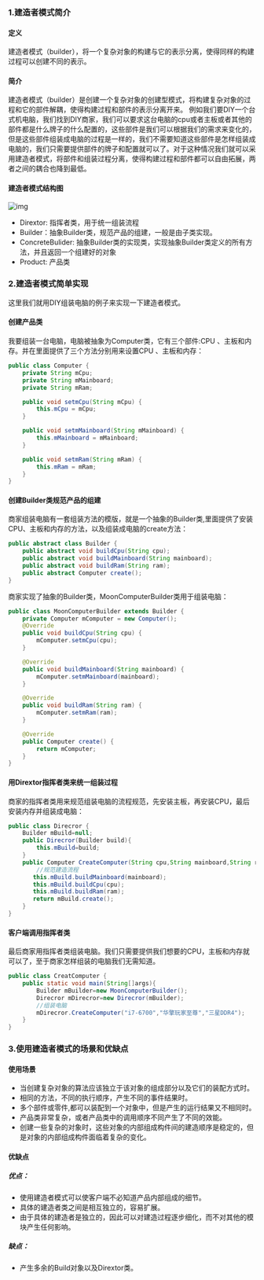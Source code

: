 ### **1.建造者模式简介**

#### **定义**

建造者模式（builder），将一个复杂对象的构建与它的表示分离，使得同样的构建过程可以创建不同的表示。

#### **简介**

建造者模式（builder）是创建一个复杂对象的创建型模式，将构建复杂对象的过程和它的部件解耦，使得构建过程和部件的表示分离开来。
例如我们要DIY一个台式机电脑，我们找到DIY商家，我们可以要求这台电脑的cpu或者主板或者其他的部件都是什么牌子的什么配置的，这些部件是我们可以根据我们的需求来变化的，但是这些部件组装成电脑的过程是一样的，我们不需要知道这些部件是怎样组装成电脑的，我们只需要提供部件的牌子和配置就可以了。对于这种情况我们就可以采用建造者模式，将部件和组装过程分离，使得构建过程和部件都可以自由拓展，两者之间的耦合也降到最低。

#### **建造者模式结构图**

![img](https://upload-images.jianshu.io/upload_images/3897939-3d84c8a531e21505.png?imageMogr2/auto-orient/strip%7CimageView2/2/w/923/format/webp)

- Dirextor: 指挥者类，用于统一组装流程
- Builder：抽象Builder类，规范产品的组建，一般是由子类实现。
- ConcreteBulider: 抽象Builder类的实现类，实现抽象Builder类定义的所有方法，并且返回一个组建好的对象
- Product: 产品类

### **2.建造者模式简单实现**

这里我们就用DIY组装电脑的例子来实现一下建造者模式。

#### **创建产品类**

我要组装一台电脑，电脑被抽象为Computer类，它有三个部件:CPU 、主板和内存。并在里面提供了三个方法分别用来设置CPU 、主板和内存：

```java
public class Computer {
    private String mCpu;
    private String mMainboard;
    private String mRam;

    public void setmCpu(String mCpu) {
        this.mCpu = mCpu;
    }

    public void setmMainboard(String mMainboard) {
        this.mMainboard = mMainboard;
    }

    public void setmRam(String mRam) {
        this.mRam = mRam;
    }
}
```

#### **创建Builder类规范产品的组建**

商家组装电脑有一套组装方法的模版，就是一个抽象的Builder类,里面提供了安装CPU、主板和内存的方法，以及组装成电脑的create方法：

```java
public abstract class Builder {
    public abstract void buildCpu(String cpu);
    public abstract void buildMainboard(String mainboard);
    public abstract void buildRam(String ram);
    public abstract Computer create();
}
```

商家实现了抽象的Builder类，MoonComputerBuilder类用于组装电脑：

```java
public class MoonComputerBuilder extends Builder {
    private Computer mComputer = new Computer();
    @Override
    public void buildCpu(String cpu) {
        mComputer.setmCpu(cpu);
    }

    @Override
    public void buildMainboard(String mainboard) {
        mComputer.setmMainboard(mainboard);
    }

    @Override
    public void buildRam(String ram) {
        mComputer.setmRam(ram);
    }

    @Override
    public Computer create() {
        return mComputer;
    }
}
```

#### **用Dirextor指挥者类来统一组装过程**

商家的指挥者类用来规范组装电脑的流程规范，先安装主板，再安装CPU，最后安装内存并组装成电脑：

```java
public class Direcror {
    Builder mBuild=null;
    public Direcror(Builder build){
        this.mBuild=build;
    }
    public Computer CreateComputer(String cpu,String mainboard,String ram){
        //规范建造流程
       this.mBuild.buildMainboard(mainboard);
       this.mBuild.buildCpu(cpu);
       this.mBuild.buildRam(ram);
       return mBuild.create();
    }
}
```



#### **客户端调用指挥者类**

最后商家用指挥者类组装电脑。我们只需要提供我们想要的CPU，主板和内存就可以了，至于商家怎样组装的电脑我们无需知道。

```java
public class CreatComputer {
    public static void main(String[]args){
        Builder mBuilder=new MoonComputerBuilder();
        Direcror mDirecror=new Direcror(mBuilder);
        //组装电脑
        mDirecror.CreateComputer("i7-6700","华擎玩家至尊","三星DDR4");
    }
}
```



### **3.使用建造者模式的场景和优缺点**

#### **使用场景**

- 当创建复杂对象的算法应该独立于该对象的组成部分以及它们的装配方式时。
- 相同的方法，不同的执行顺序，产生不同的事件结果时。
- 多个部件或零件,都可以装配到一个对象中，但是产生的运行结果又不相同时。
- 产品类非常复杂，或者产品类中的调用顺序不同产生了不同的效能。
- 创建一些复杂的对象时，这些对象的内部组成构件间的建造顺序是稳定的，但是对象的内部组成构件面临着复杂的变化。

#### **优缺点**

##### 优点：

- 使用建造者模式可以使客户端不必知道产品内部组成的细节。
- 具体的建造者类之间是相互独立的，容易扩展。
- 由于具体的建造者是独立的，因此可以对建造过程逐步细化，而不对其他的模块产生任何影响。

##### 缺点：

- 产生多余的Build对象以及Dirextor类。